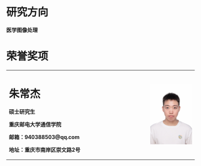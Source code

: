 <table border="0">
  <tr>
    <td width="75%">
      <h1>朱常杰</h1>
      <p><b>硕士研究生</b></p>
      <p><b>重庆邮电大学通信学院</b></p>
      <p><b>邮箱：940388503@qq.com</b></p>
      <p><b>地址：重庆市南岸区崇文路2号</b></p>
    </td>
    <td width="25%">
      <img src="/zhuchangjie.jpg" width="100%">     
    </td>
  </tr>
  
  <tr>
    <h1>研究方向</h1>
    <p><b>医学图像处理</b></p>
  </tr>
  
   <tr>
    <h1>荣誉奖项</h1>
    
  </tr>
  
  
     
</table>
